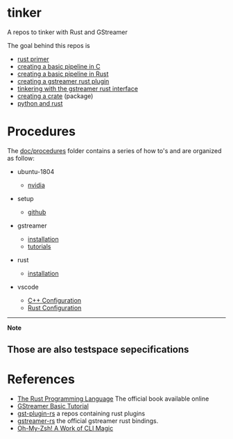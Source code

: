 # tinker
A repos to tinker with Rust and GStreamer

The goal behind this repos is 

- [rust primer](doc/rust_primer.md)
- [creating a basic pipeline in C](doc/gstreamer_c_pipeline.md)
- [creating a basic pipeline in Rust](doc/gstreamer_rust_pipeline.md)
- [creating a gstreamer rust plugin](doc/gstreamer_rust_plugin.md)
- [tinkering with the gstreamer rust interface](doc/gstreamer_rust_if.md)
- [creating a crate](doc/crate.md) (package)
- [python and rust](doc/python_and_rust.md)

# Procedures

The [doc/procedures](doc]/procedures) folder contains a series of how to's and are organized as follow:

- ubuntu-1804
    - [nvidia](doc/procedures/1_ubuntu_1804/nvidia.md)

- setup
    - [github](doc/procedures/2_setup/github.md)

- gstreamer
    - [installation](doc/procedures/3_gstreamer/installation.md)
    - [tutorials](doc/procedures/3_gstreamer/tutorials.md)
- rust
    - [installation](doc/procedures/4_rust/installation.md)
- vscode
    - [C++ Configuration](doc/procedures/5_vscode/c++-setup.md)
    - [Rust Configuration](doc/procedures/5_vscode/rust-setup.md)

---
**Note**

Those are also testspace sepecifications
---

# References

- [The Rust Programming Language](https://doc.rust-lang.org/book/) The official book available online
- [GStreamer Basic Tutorial](https://gstreamer.freedesktop.org/documentation/tutorials/basic/index.html?gi-language=c)
- [gst-plugin-rs](https://github.com/sdroege/gst-plugin-rs) a repos containing rust plugins 
- [gstreamer-rs](https://gitlab.freedesktop.org/gstreamer/gstreamer-rs) the official gstreamer rust bindings.
- [Oh-My-Zsh! A Work of CLI Magic](https://medium.com/wearetheledger/oh-my-zsh-made-for-cli-lovers-installation-guide-3131ca5491fb)